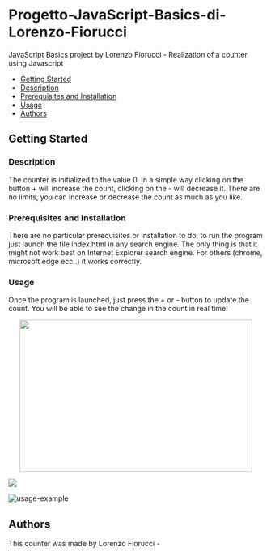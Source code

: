 # Progetto-JavaScript-Basics-di-Lorenzo-Fiorucci
JavaScript Basics project by Lorenzo Fiorucci - Realization of a counter using Javascript

- [Getting Started](#Getting-Started)
- [Description](##Description)
- [Prerequisites and Installation](###Prerequisites-and-Installation)
- [Usage](###Usage)
- [Authors](##Authors)

## Getting Started

### Description
The counter is initialized to the value 0. In a simple way clicking on the button + will increase the count, clicking on the - will decrease it. There are no limits, you can increase or decrease the count as much as you like.

### Prerequisites and Installation
There are no particular prerequisites or installation to do; to run the program just launch the file index.html in any search engine. The only thing is that it might not work best on Internet Explorer search engine. For others (chrome, microsoft edge ecc..) it works correctly.

### Usage
Once the program is launched, just press the + or - button to update the count. You will be able to see the change in the count in real time!

<p align="center">
  <img width="460" height="300" src="http://g.recordit.co/wK5xKXIxzx.gif">
</p>

<img align="center" src="http://g.recordit.co/wK5xKXIxzx.gif">

![usage-example](http://g.recordit.co/wK5xKXIxzx.gif)

## Authors
This counter was made by Lorenzo Fiorucci - 


